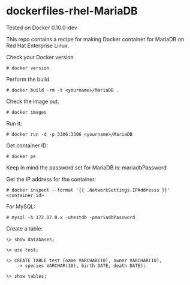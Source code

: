 dockerfiles-rhel-MariaDB
========================

Tested on Docker 0.10.0-dev

This repo contains a recipe for making Docker container for MariaDB on Red Hat Enterprise Linux. 

Check your Docker version

    # docker version

Perform the build

    # docker build -rm -t <yourname>/MariaDB .

Check the image out.

    # docker images

Run it:

    # docker run -d -p 3306:3306 <yourname>/MariaDB

Get container ID:

    # docker ps

Keep in mind the password set for MariaDB is: mariadbPassword

Get the IP address for the container:

    # docker inspect --format '{{ .NetworkSettings.IPAddresss }}' <container_id> 

For MySQL:

    # mysql -h 172.17.0.x -utestdb -pmariadbPassword

Create a table:

```
\> show databases;

\> use test;

\> CREATE TABLE test (name VARCHAR(10), owner VARCHAR(10),
    -> species VARCHAR(10), birth DATE, death DATE);

\> show tables;
```
